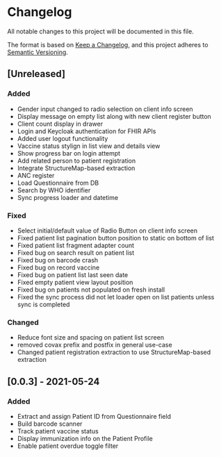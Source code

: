# Changelog
All notable changes to this project will be documented in this file.

The format is based on [Keep a Changelog](https://keepachangelog.com/en/1.0.0/),
and this project adheres to [Semantic Versioning](https://semver.org/spec/v2.0.0.html).

## [Unreleased]
### Added
- Gender input changed to radio selection on client info screen
- Display message on empty list along with new client register button
- Client count display in drawer
- Login and Keycloak authentication for FHIR APIs
- Added user logout functionality
- Vaccine status stylign in list view and details view
- Show progress bar on login attempt
- Add related person to patient registration
- Integrate StructureMap-based extraction
- ANC register
- Load Questionnaire from DB
- Search by WHO identifier
- Sync progress loader and datetime

### Fixed

- Select initial/default value of Radio Button on client info screen
- Fixed patient list pagination button position to static on bottom of list
- Fixed patient list fragment adapter count
- Fixed bug on search result on patient list
- Fixed bug on barcode crash
- Fixed bug on record vaccine
- Fixed bug on patient list last seen date
- Fixed empty patient view layout position
- Fixed bug on patients not populated on fresh install
- Fixed the sync process did not let loader open on list patients unless sync is completed

### Changed
- Reduce font size and spacing on patient list screen
- removed covax prefix and postfix in general use-case
- Changed patient registration extraction to use StructureMap-based extraction

## [0.0.3] - 2021-05-24
### Added

- Extract and assign Patient ID from Questionnaire field
- Build barcode scanner
- Track patient vaccine status
- Display immunization info on the Patient Profile 
- Enable patient overdue toggle filter

